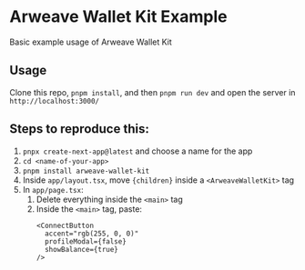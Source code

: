 # Arweave Wallet Kit Example

Basic example usage of Arweave Wallet Kit

## Usage

Clone this repo, `pnpm install`, and then `pnpm run dev` and open the server in `http://localhost:3000/`

## Steps to reproduce this:

1. `pnpx create-next-app@latest` and choose a name for the app
2. `cd <name-of-your-app>`
3. `pnpm install arweave-wallet-kit`
4. Inside `app/layout.tsx`, move `{children}` inside a `<ArweaveWalletKit>` tag
5. In `app/page.tsx`:
   1. Delete everything inside the `<main>` tag
   2. Inside the `<main>` tag, paste:
      ```
      <ConnectButton
        accent="rgb(255, 0, 0)"
        profileModal={false}
        showBalance={true}
      />
      ```
